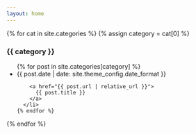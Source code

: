 ```yaml
---
layout: home
---
```


{% for cat in site.categories %}
  {% assign category = cat[0] %}
  <h3>{{ category }}</h3>

  <ul>
    {% for post in site.categories[category] %}
      <li>
        {{ post.date | date: site.theme_config.date_format }}

        <a href="{{ post.url | relative_url }}">
          {{ post.title }}
        </a>
      </li>
    {% endfor %}
  </ul>
{% endfor %}
